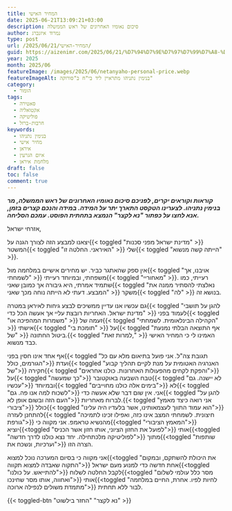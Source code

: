 ```yaml
---
title: המחיר האישי
date: 2025-06-21T13:09:21+03:00
description: סיכום נאומיו האחרונים של ראש הממשלה
author: נמרוד איזנברג
type: post
url: /2025/06/21/המחיר-האישי/
guid: https://aizenimr.com/2025/06/21/%D7%94%D7%9E%D7%97%D7%99%D7%A8-%D7%94%D7%90%D7%99%D7%A9%D7%99/
year: 2025
month: 2025/06
featureImage: /images/2025/06/netanyaho-personal-price.webp
featureImageAlt: בנימין נתניהו מתראיין ליד בי"ח ב"סורוקה"
category:
  - הומור
tags:
  - סאטירה
  - אקטואליה
  - פוליטיקה
  - חרבות-ברזל
keywords:
  - בנימין נתניהו
  - מחיר אישי
  - איראן
  - איום הגרעין
  - מלחמת איראן
draft: false
toc: false
comment: true
---
```

***קוראות וקוראים יקרים, לפניכם סיכום נאומיו האחרונים של ראש הממשלה, מר בנימין נתניהו. לצערינו הטקסט התארך יתר על המידה. במידה והנכם קצרים בזמן, אנא לחצו על כפתור "נא לקצר" הנמצא בתחתית הפוסט. עמכם הסליחה.***

אזרחי ישראל,

יצאנו למבצע הזה לצורך הגנה על{{< toggled "מדינת ישראל מפני סכנות" >}} המשטר{{< toggled "האיראני. החלטה זו" >}} שלי{{< toggled "הייתה קשה מנשוא" >}}.

אין ספק שהאתגר כביר. יש מחירים אישיים במלחמה מול{{< toggled "אויבנו, אך לשמחתי" >}} משפחתי, ובמיוחד רעייתי{{< toggled "מאחוריי" >}}. רעייתי, כמו שתמיד אמרתי, היא גיבורה אך כמובן שאני{{< toggled "נאלצתי להסתיר ממנה את המבצע. דעתי לא הייתה נוחה מכך שאני" >}} משקר{{< toggled "לה" >}} בנושא זה.

גם עכשיו אנו עדיין ממשיכים לבצע גיחות לאיראן במטרה{{< toggled "להגן על תושבי מדינת ישראל. האחריות רובצת עליי אך אעשה הכל כדי" >}} לעמוד בפני{{< toggled "משמרות המהפיכה או" >}} זעמה של{{< toggled "הקהילה הבינלאומית. לשמחתי" >}} אישתי{{< toggled "תומכת בי" >}} על{{< toggled "אף התוצאה הבלתי נמנעת של" >}} ביטול החתונה.{{< toggled "למרות זאת," >}} האמינו לי כי המחיר האישי כבד מנשוא.

אף אחד אינו חסין בפני{{< toggled "תגובת צה\"ל. אני פועל בתיאום מלא עם כל הגורמים, כולל">}} ועדת{{< toggled "האנרגיה האטומית על מנת לקיים תהליך קבוע של">}} חקירה{{< toggled "והפקת לקחים מהפעולות האחרונות. כולנו אחראים">}} על{{< toggled "כך שמעשה">}} טבח השבעה באוקטובר{{< toggled "לא יישנה. גם עכשיו">}} ובמיוחד{{< toggled "בימים אלה כולנו מחוייבים">}} לא{{< toggled "לשכוח למה אנו פה. גם">}} אני. אין שום דבר שלא אעשה כדי{{< toggled "להגן על העם הזה ובשום אופן לא">}} לברוח מאחריות.{{< toggled "אני רואה כיצד מאמץ ציבורי">}} כולל{{< toggled "הוא עמוד התווך לעצמאותינו, אשר בלעדיו היה עלינו">}} להתחנן לעזרה{{< toggled "חיצונית. לשמחתי המצב אינו כזה, ואפילו זכינו לתמיכה גורפת">}} מהנשיא טראמפ. אני מקווה כי{{<toggled "המאמץ הציבורי">}} יוציא{{<toggled "לפועל את החזון הציוני, אותו חזון אשר הכניס">}} אותי{{<toggled "לפוליטיקה מלכתחילה. יחד נצא כולנו לדרך חדשה">}} מתוך{{<toggled "שותפות וערכיות, ונשכח את">}} הצרה הזו.

אני מקווה כי בסיום המערכה נוכל למצוא{{<toggled "את היכולת להשתקם, ובמקום התקוה שאבדה למצוא תקווה">}} אחת חדשה כדי למנוע מעם ישראל{{<toggled "להתייאש. על כולנו">}} לקבל החלטה לשלוח{{<toggled "מסר כלל עולמי לשלום ואחווה, אותו מסר שחינכו">}} אותי{{<toggled "לחיות לפיו. אחרת, החיים במלחמה מתמדת משולים לנפילה ארוכה">}} לבור ללא תחתית.

{{< toggled-btn "נא לקצר" "החזר בילשוט" >}}